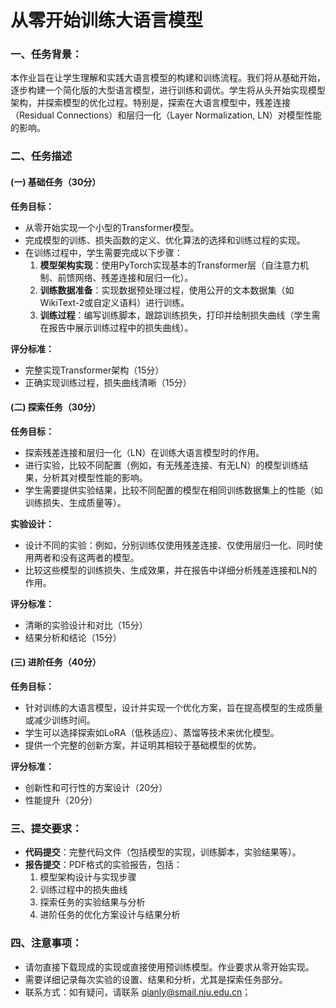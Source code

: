 # 从零开始训练大语言模型
### 一、任务背景： 
本作业旨在让学生理解和实践大语言模型的构建和训练流程。我们将从基础开始，逐步构建一个简化版的大型语言模型，进行训练和调优。学生将从头开始实现模型架构，并探索模型的优化过程。特别是，探索在大语言模型中，残差连接（Residual Connections）和层归一化（Layer Normalization, LN）对模型性能的影响。

### 二、任务描述
#### (一) 基础任务（30分）
**任务目标：**

+ 从零开始实现一个小型的Transformer模型。
+ 完成模型的训练、损失函数的定义、优化算法的选择和训练过程的实现。
+ 在训练过程中，学生需要完成以下步骤：
    1. **模型架构实现**：使用PyTorch实现基本的Transformer层（自注意力机制、前馈网络、残差连接和层归一化）。
    2. **训练数据准备**：实现数据预处理过程，使用公开的文本数据集（如WikiText-2或自定义语料）进行训练。
    3. **训练过程**：编写训练脚本，跟踪训练损失，打印并绘制损失曲线（学生需在报告中展示训练过程中的损失曲线）。

**评分标准：**

+ 完整实现Transformer架构（15分）
+ 正确实现训练过程，损失曲线清晰（15分）

#### (二) 探索任务（30分）
**任务目标：**

+ 探索残差连接和层归一化（LN）在训练大语言模型时的作用。
+ 进行实验，比较不同配置（例如，有无残差连接、有无LN）的模型训练结果，分析其对模型性能的影响。
+ 学生需要提供实验结果，比较不同配置的模型在相同训练数据集上的性能（如训练损失、生成质量等）。

**实验设计：**

+ 设计不同的实验：例如，分别训练仅使用残差连接、仅使用层归一化、同时使用两者和没有这两者的模型。
+ 比较这些模型的训练损失、生成效果，并在报告中详细分析残差连接和LN的作用。

**评分标准：**

+ 清晰的实验设计和对比（15分）
+ 结果分析和结论（15分）

#### (三) 进阶任务（40分）
**任务目标：**

+ 针对训练的大语言模型，设计并实现一个优化方案，旨在提高模型的生成质量或减少训练时间。
+ 学生可以选择探索如LoRA（低秩适应）、蒸馏等技术来优化模型。
+ 提供一个完整的创新方案，并证明其相较于基础模型的优势。

**评分标准：**

+ 创新性和可行性的方案设计（20分）
+ 性能提升（20分）

### 三、提交要求：
+ **代码提交**：完整代码文件（包括模型的实现，训练脚本，实验结果等）。
+ **报告提交**：PDF格式的实验报告，包括：
    1. 模型架构设计与实现步骤
    2. 训练过程中的损失曲线
    3. 探索任务的实验结果与分析
    4. 进阶任务的优化方案设计与结果分析

### 四、注意事项：
+ 请勿直接下载现成的实现或直接使用预训练模型。作业要求从零开始实现。
+ 需要详细记录每次实验的设置、结果和分析，尤其是探索任务部分。
+ <font style="color:rgb(31, 35, 40);">联系方式：如有疑问，请联系 </font>qianly@smail.nju.edu.cn<font style="color:rgb(31, 35, 40);">；</font>

